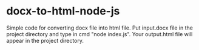 # docx-to-html-node-js
Simple code for converting docx file into html file.
Put input.docx file in the project directory and type in cmd "node index.js".
Your output.html file will appear in the project directory.
